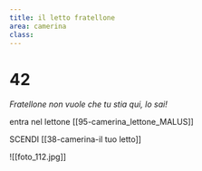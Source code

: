 ```yaml
---
title: il letto fratellone
area: camerina
class: 
---
```

# 42
_Fratellone non vuole che tu stia qui, lo sai!_

entra nel lettone [[95-camerina_lettone_MALUS]]

SCENDI [[38-camerina-il tuo letto]]

![[foto_112.jpg]]